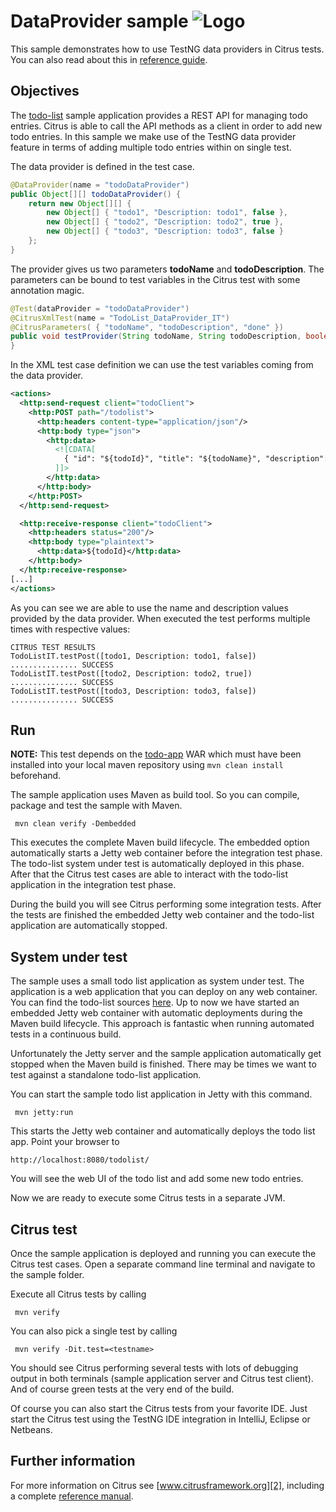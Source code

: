 DataProvider sample ![Logo][1]
==============

This sample demonstrates how to use TestNG data providers in Citrus tests. You can also read about this in [reference guide][4].

Objectives
---------

The [todo-list](../todo-app/README.md) sample application provides a REST API for managing todo entries.
Citrus is able to call the API methods as a client in order to add new todo entries. In this sample we make use of
the TestNG data provider feature in terms of adding multiple todo entries within on single test.

The data provider is defined in the test case.

```java
@DataProvider(name = "todoDataProvider")
public Object[][] todoDataProvider() {
    return new Object[][] {
        new Object[] { "todo1", "Description: todo1", false },
        new Object[] { "todo2", "Description: todo2", true },
        new Object[] { "todo3", "Description: todo3", false }
    };
}
```
    
The provider gives us two parameters **todoName** and **todoDescription**. The parameters can be bound to test variables
in the Citrus test with some annotation magic.
    
```java
@Test(dataProvider = "todoDataProvider")
@CitrusXmlTest(name = "TodoList_DataProvider_IT")
@CitrusParameters( { "todoName", "todoDescription", "done" })
public void testProvider(String todoName, String todoDescription, boolean done) {
}
```
    
In the XML test case definition we can use the test variables coming from the data provider.    
    
```xml
<actions>
  <http:send-request client="todoClient">
    <http:POST path="/todolist">
      <http:headers content-type="application/json"/>
      <http:body type="json">
        <http:data>
          <![CDATA[
            { "id": "${todoId}", "title": "${todoName}", "description": "${todoDescription}", "done": ${done}}
          ]]>
        </http:data>
      </http:body>
    </http:POST>
  </http:send-request>

  <http:receive-response client="todoClient">
    <http:headers status="200"/>
    <http:body type="plaintext">
      <http:data>${todoId}</http:data>
    </http:body>
  </http:receive-response>
[...]
</actions>                  
```
        
As you can see we are able to use the name and description values provided by the data provider. When executed the test performs
multiple times with respective values:

```
CITRUS TEST RESULTS
TodoListIT.testPost([todo1, Description: todo1, false]) ............... SUCCESS
TodoListIT.testPost([todo2, Description: todo2, true])  ............... SUCCESS
TodoListIT.testPost([todo3, Description: todo3, false]) ............... SUCCESS    
```
        
Run
---------

**NOTE:** This test depends on the [todo-app](../todo-app/) WAR which must have been installed into your local maven repository using `mvn clean install` beforehand.

The sample application uses Maven as build tool. So you can compile, package and test the
sample with Maven.
 
     mvn clean verify -Dembedded
    
This executes the complete Maven build lifecycle. The embedded option automatically starts a Jetty web
container before the integration test phase. The todo-list system under test is automatically deployed in this phase.
After that the Citrus test cases are able to interact with the todo-list application in the integration test phase.

During the build you will see Citrus performing some integration tests.
After the tests are finished the embedded Jetty web container and the todo-list application are automatically stopped.

System under test
---------

The sample uses a small todo list application as system under test. The application is a web application
that you can deploy on any web container. You can find the todo-list sources [here](../todo-app). Up to now we have started an 
embedded Jetty web container with automatic deployments during the Maven build lifecycle. This approach is fantastic 
when running automated tests in a continuous build.
  
Unfortunately the Jetty server and the sample application automatically get stopped when the Maven build is finished. 
There may be times we want to test against a standalone todo-list application.  

You can start the sample todo list application in Jetty with this command.

     mvn jetty:run

This starts the Jetty web container and automatically deploys the todo list app. Point your browser to
 
    http://localhost:8080/todolist/

You will see the web UI of the todo list and add some new todo entries.

Now we are ready to execute some Citrus tests in a separate JVM.

Citrus test
---------

Once the sample application is deployed and running you can execute the Citrus test cases.
Open a separate command line terminal and navigate to the sample folder.

Execute all Citrus tests by calling

     mvn verify

You can also pick a single test by calling

     mvn verify -Dit.test=<testname>

You should see Citrus performing several tests with lots of debugging output in both terminals (sample application server
and Citrus test client). And of course green tests at the very end of the build.

Of course you can also start the Citrus tests from your favorite IDE.
Just start the Citrus test using the TestNG IDE integration in IntelliJ, Eclipse or Netbeans.

Further information
---------

For more information on Citrus see [www.citrusframework.org][2], including
a complete [reference manual][3].

 [1]: https://www.citrusframework.org/img/brand-logo.png "Citrus"
 [2]: https://www.citrusframework.org
 [3]: https://www.citrusframework.org/reference/html/
 [4]: https://www.citrusframework.org/reference/html#run-testng-data-providers
